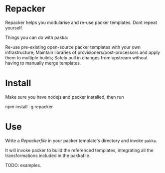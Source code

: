 Repacker
=====

Repacker helps you modularise and re-use packer templates. Dont repeat yourself.

Things you can do with pakka:

Re-use pre-existing open-source packer templates with your own infrastructure;
Maintain libraries of provisioners/post-processors and apply them to multiple builds;
Safely pull in changes from upstream without having to manually merge templates.

# Install
Make sure you have nodejs and packer installed, then run 

npm install -g repacker

# Use

Write a *Repackerfile* in your packer template's directory and invoke ```pakka```.

It will invoke packer to build the referenced templates, integrating all the transformations included in the pakkafile.

TODO: examples.

